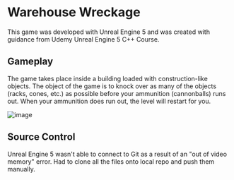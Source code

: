 # Warehouse Wreckage

This game was developed with Unreal Engine 5 and was created with guidance from Udemy Unreal Engine 5 C++ Course.

## Gameplay 
The game takes place inside a building loaded with construction-like objects. The object of the game is to knock over as many of the objects (racks, cones, etc.)
as possible before your ammunition (cannonballs) runs out. When your ammunition does run out, the level will restart for you.

![image](https://user-images.githubusercontent.com/98861451/223054939-514c97f2-cac6-4635-9bc9-5a407e22ac5a.png)




## Source Control
Unreal Engine 5 wasn't able to connect to Git as a result of an "out of video memory" error. Had to clone all the files onto local repo and push them manually. 

